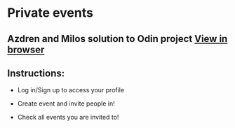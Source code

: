 
# Private events 
## Azdren and Milos solution to Odin project [View in browser](https://www.theodinproject.com/courses/ruby-on-rails/lessons/associations)


## Instructions:

* Log in/Sign up to access your profile

* Create event and invite people in!

* Check all events you are invited to!


